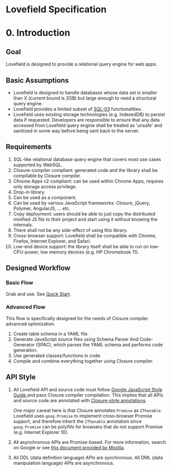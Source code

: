 # Lovefield Specification

# 0. Introduction
## Goal
Lovefield is designed to provide a relational query engine for web apps.

## Basic Assumptions
* Lovefield is designed to handle databases whose data set is smaller than X
  (current bound is 2GB) but large enough to need a structural query engine.
* Lovefield provides a limited subset of [SQL-03](
  http://savage.net.au/SQL/sql-2003-2.bnf.html) functionalities.
* Lovefield uses existing storage technologies (e.g. IndexedDB) to persist data
  if requested. Developers are responsible to ensure that any data accessed
  from Lovefield query engine shall be treated as 'unsafe' and sanitized in some
  way before being sent back to the server.

## Requirements
1. SQL-like relational database query engine that covers most use cases
   supported by WebSQL.
2. Closure-compiler compliant: generated code and the library shall be
   compilable by Closure compiler.
3. Chrome Apps v2 compliant: can be used within Chrome Apps, requires only
   storage access privilege.
4. Drop-in library.
5. Can be used as a component.
6. Can be used by various JavaScript frameworks: Closure, jQuery, Polymer,
   AngularJS, ... etc.
7. Copy deployment: users should be able to just copy the distributed minified
   JS file to their project and start using it without knowing the internals.
8. There shall not be any side-effect of using this library.
9. Cross-browser support: Lovefield shall be compatible with Chrome, Firefox,
   Internet Explorer, and Safari.
10. Low-end device support: the library itself shall be able to run on
    low-CPU-power, low memory devices (e.g. HP Chromebook 11).

## Designed Workflow

### Basic Flow

Grab and use. See [Quick Start](../../demos/todo/README.md).

### Advanced Flow

This flow is specifically designed for the needs of Closure compiler advanced
optimization.

1. Create table schema in a YAML file.
2. Generate JavaScript source files using Schema Parser And Code-Generator
   (SPAC), which parses the YAML schema and performs code generation.
3. Use generated classes/functions in code.
4. Compile and combine everything together using Closure compiler.

## API Style

1. All Lovefield API and source code must follow [Google JavaScript Style Guide
   ](https://google-styleguide.googlecode.com/svn/trunk/javascriptguide.xml)
   and pass Closure compiler compilation. This implies that all APIs and
   source code are annotated with [Closure-style annotations](
   https://developers.google.com/closure/compiler/docs/js-for-compiler).

   One major caveat here is that Closure annotates `Promise` as `IThenable`.
   Lovefield uses `goog.Promise` to implement cross-browser Promise support,
   and therefore inherit the `IThenable` annotation since `goog.Promise` can be
   polyfills for browsers that do not support Promise (e.g.
   Internet Explorer 10).

2. All asynchronous APIs are Promise-based. For more information, search on
   Google or see [this document provided by Mozilla](
   https://developer.mozilla.org/en-US/docs/Web/JavaScript/Reference/Global_Objects/Promise).

3. All DDL (data definition language) APIs are synchronous.
   All DML (data manipulation language) APIs are asynchronous.
